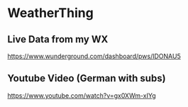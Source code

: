 # WeatherThing
## Live Data from my WX
https://www.wunderground.com/dashboard/pws/IDONAU5
## Youtube Video (German with subs)
https://www.youtube.com/watch?v=gx0XWm-xIYg
